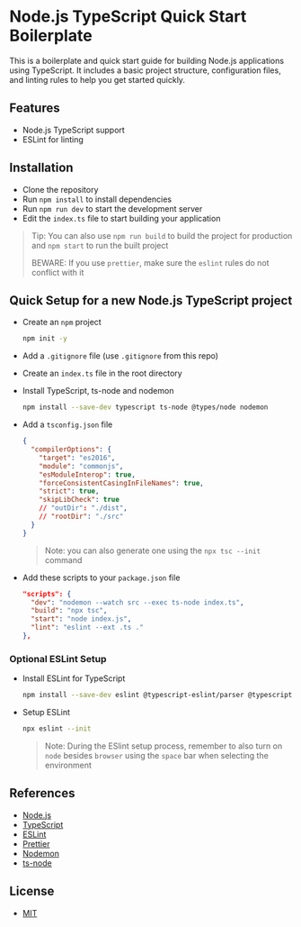 # Node.js TypeScript Quick Start Boilerplate

This is a boilerplate and quick start guide for building Node.js applications using TypeScript. It includes a basic project structure, configuration files, and linting rules to help you get started quickly.

## Features

- Node.js TypeScript support
- ESLint for linting

## Installation

- Clone the repository
- Run `npm install` to install dependencies
- Run `npm run dev` to start the development server
- Edit the `index.ts` file to start building your application

> Tip: You can also use `npm run build` to build the project for production and `npm start` to run the built project
>
> BEWARE: If you use `prettier`, make sure the `eslint` rules do not conflict with it

## Quick Setup for a new Node.js TypeScript project

- Create an `npm` project

  ```bash
  npm init -y
  ```

- Add a `.gitignore` file (use `.gitignore` from this repo)
- Create an `index.ts` file in the root directory
- Install TypeScript, ts-node and nodemon

  ```bash
  npm install --save-dev typescript ts-node @types/node nodemon
  ```

- Add a `tsconfig.json` file

  ```json
  {
    "compilerOptions": {
      "target": "es2016",
      "module": "commonjs",
      "esModuleInterop": true,
      "forceConsistentCasingInFileNames": true,
      "strict": true,
      "skipLibCheck": true
      // "outDir": "./dist",
      // "rootDir": "./src"
    }
  }
  ```

  > Note: you can also generate one using the `npx tsc --init` command

- Add these scripts to your `package.json` file

  ```json
  "scripts": {
    "dev": "nodemon --watch src --exec ts-node index.ts",
    "build": "npx tsc",
    "start": "node index.js",
    "lint": "eslint --ext .ts ."
  },
  ```

### Optional ESLint Setup

- Install ESLint for TypeScript

  ```bash
  npm install --save-dev eslint @typescript-eslint/parser @typescript-eslint/eslint-plugin
  ```

- Setup ESLint

  ```bash
  npx eslint --init
  ```

  > Note: During the ESlint setup process, remember to also turn on `node` besides `browser` using the `space` bar when selecting the environment

## References

- [Node.js](https://nodejs.org/en/)
- [TypeScript](https://www.typescriptlang.org/)
- [ESLint](https://eslint.org/)
- [Prettier](https://prettier.io/)
- [Nodemon](https://nodemon.io/)
- [ts-node](https://typestrong.org/ts-node/)

## License

- [MIT](LICENSE.md)

&nbsp;
